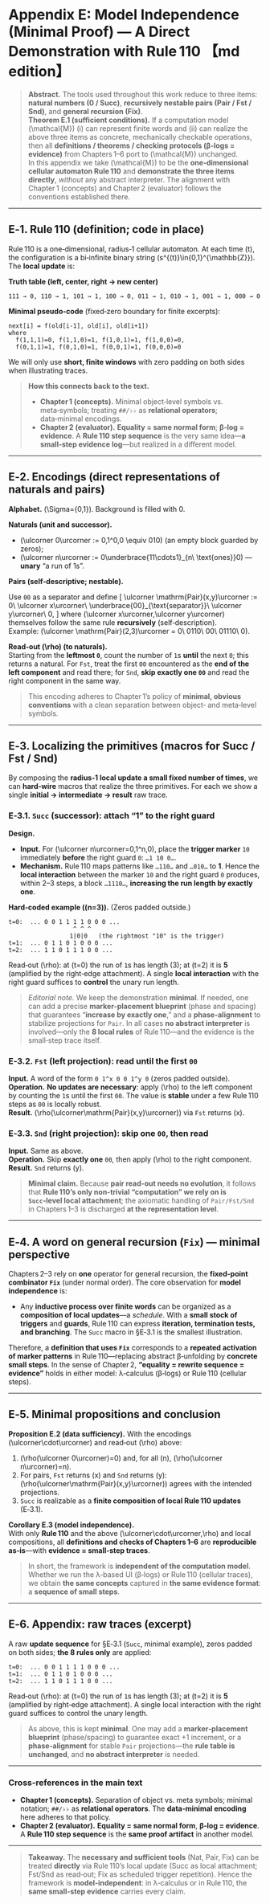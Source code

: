 # Appendix E: **Model Independence (Minimal Proof) — A Direct Demonstration with Rule 110** 【md edition】

> **Abstract.** The tools used throughout this work reduce to three items: **natural numbers (0 / Succ)**, **recursively nestable pairs (Pair / Fst / Snd)**, and **general recursion (Fix)**.  
> **Theorem E.1 (sufficient conditions).** If a computation model \(\mathcal{M}\) (i) can represent finite words and (ii) can realize the above three items as concrete, mechanically checkable operations, then all **definitions / theorems / checking protocols (β‑logs = evidence)** from Chapters 1–6 port to \(\mathcal{M}\) unchanged.  
> In this appendix we take \(\mathcal{M}\) to be the **one‑dimensional cellular automaton Rule 110** and **demonstrate the three items directly**, *without* any abstract interpreter. The alignment with Chapter 1 (concepts) and Chapter 2 (evaluator) follows the conventions established there.

---

## E‑1. Rule 110 (definition; code in place)

Rule 110 is a one‑dimensional, radius‑1 cellular automaton. At each time \(t\), the configuration is a bi‑infinite binary string \(s^{(t)}\in\{0,1\}^{\mathbb{Z}}\). The **local update** is:

**Truth table (left, center, right → new center)**

```
111 → 0, 110 → 1, 101 → 1, 100 → 0, 011 → 1, 010 → 1, 001 → 1, 000 → 0
```

**Minimal pseudo‑code** (fixed‑zero boundary for finite excerpts):

```text
next[i] = f(old[i-1], old[i], old[i+1])
where
  f(1,1,1)=0, f(1,1,0)=1, f(1,0,1)=1, f(1,0,0)=0,
  f(0,1,1)=1, f(0,1,0)=1, f(0,0,1)=1, f(0,0,0)=0
```

We will only use **short, finite windows** with zero padding on both sides when illustrating traces.

> **How this connects back to the text.**  
> * **Chapter 1 (concepts).** Minimal object‑level symbols vs. meta‑symbols; treating `##/♭♭` as **relational operators**; data‑minimal encodings.  
> * **Chapter 2 (evaluator).** **Equality = same normal form**; **β‑log = evidence**. A **Rule 110 step sequence** is the very same idea—**a small‑step evidence log**—but realized in a different model.

---

## E‑2. Encodings (direct representations of naturals and pairs)

**Alphabet.** \(\Sigma=\{0,1\}\). Background is filled with 0.

**Naturals (unit and successor).**

* \(\ulcorner 0\urcorner := 0\,1^0\,0 \equiv 010\) (an empty block guarded by zeros);
* \(\ulcorner n\urcorner := 0\underbrace{11\cdots1}_{n\ \text{ones}}0\) — **unary** “a run of 1s”.

**Pairs (self‑descriptive; nestable).**

Use `00` as a separator and define
\[
\ulcorner \mathrm{Pair}(x,y)\urcorner := 0\ \ulcorner x\urcorner\ \underbrace{00}_{\text{separator}}\ \ulcorner y\urcorner\ 0,
\]
where \(\ulcorner x\urcorner,\ulcorner y\urcorner\) themselves follow the same rule **recursively** (self‑description).  
Example: \(\ulcorner \mathrm{Pair}(2,3)\urcorner = 0\ 0110\ 00\ 01110\ 0\).

**Read‑out \(\rho\) (to naturals).**  
Starting from the **leftmost `0`**, count the number of `1`s **until** the next `0`; this returns a natural. For `Fst`, treat the first `00` encountered as the **end of the left component** and read there; for `Snd`, **skip exactly one `00`** and read the right component in the same way.

> This encoding adheres to Chapter 1’s policy of **minimal, obvious conventions** with a clean separation between object‑ and meta‑level symbols.

---

## E‑3. Localizing the primitives (macros for Succ / Fst / Snd)

By composing the **radius‑1 local update a small fixed number of times**, we can **hard‑wire** macros that realize the three primitives. For each we show a single **initial → intermediate → result** raw trace.

### E‑3.1. `Succ` (successor): attach “1” to the right guard

**Design.**

* **Input.** For \(\ulcorner n\urcorner=0\,1^n\,0\), place the **trigger marker** `10` immediately **before** the right guard `0`: `…1 10 0…`.
* **Mechanism.** Rule 110 maps patterns like `…110…` and `…010…` to **1**. Hence the **local interaction** between the marker `10` and the right guard `0` produces, within 2–3 steps, a block `…1110…`, **increasing the run length by exactly one**.

**Hard‑coded example (\(n=3\)).** (Zeros padded outside.)

```
t=0:  ... 0 0 1 1 1 1 0 0 0 ...
                  ^ ^ ^
                 1|0|0   (the rightmost "10" is the trigger)
t=1:  ... 0 1 1 0 1 0 0 0 ...
t=2:  ... 1 1 0 1 1 1 0 0 ...
```

Read‑out \(\rho\): at \(t=0\) the run of `1`s has length \(3\); at \(t=2\) it is **5** (amplified by the right‑edge attachment). A single **local interaction** with the right guard suffices to **control** the unary run length.

> *Editorial note.* We keep the demonstration **minimal**. If needed, one can add a precise **marker‑placement blueprint** (phase and spacing) that guarantees “**increase by exactly one**,” and a **phase‑alignment** to stabilize projections for `Pair`. In all cases **no abstract interpreter** is involved—only the **8 local rules** of Rule 110—and the evidence is the small‑step trace itself.

### E‑3.2. `Fst` (left projection): read until the first `00`

**Input.** A word of the form `0 1^x 0 0 1^y 0` (zeros padded outside).  
**Operation.** **No updates are necessary**: apply \(\rho\) to the left component by counting the `1`s until the first `00`. The value is **stable** under a few Rule 110 steps as `00` is locally robust.  
**Result.** \(\rho(\ulcorner\mathrm{Pair}(x,y)\urcorner)\) via `Fst` returns \(x\).

### E‑3.3. `Snd` (right projection): skip one `00`, then read

**Input.** Same as above.  
**Operation.** Skip **exactly one** `00`, then apply \(\rho\) to the right component.  
**Result.** `Snd` returns \(y\).

> **Minimal claim.** Because **pair read‑out needs no evolution**, it follows that **Rule 110’s only non‑trivial “computation” we rely on is `Succ`‑level local attachment**; the axiomatic handling of `Pair/Fst/Snd` in Chapters 1–3 is discharged **at the representation level**.

---

## E‑4. A word on general recursion (`Fix`) — minimal perspective

Chapters 2–3 rely on **one** operator for general recursion, the **fixed‑point combinator `Fix`** (under normal order). The core observation for **model independence** is:

* Any **inductive process over finite words** can be organized as a **composition of local updates**—a *schedule*. With a **small stock of triggers** and **guards**, Rule 110 can express **iteration, termination tests, and branching**. The `Succ` macro in §E‑3.1 is the smallest illustration.

Therefore, a **definition that uses `Fix`** corresponds to a **repeated activation of marker patterns** in Rule 110—replacing abstract β‑unfolding by **concrete small steps**. In the sense of Chapter 2, **“equality = rewrite sequence = evidence”** holds in either model: λ‑calculus (β‑logs) or Rule 110 (cellular steps).

---

## E‑5. Minimal propositions and conclusion

**Proposition E.2 (data sufficiency).** With the encodings \(\ulcorner\cdot\urcorner\) and read‑out \(\rho\) above:

1. \(\rho(\ulcorner 0\urcorner)=0\) and, for all \(n\), \(\rho(\ulcorner n\urcorner)=n\).
2. For pairs, `Fst` returns \(x\) and `Snd` returns \(y\): \(\rho(\ulcorner\mathrm{Pair}(x,y)\urcorner)\) agrees with the intended projections.
3. `Succ` is realizable as a **finite composition of local Rule 110 updates** (E‑3.1).

**Corollary E.3 (model independence).**  
With only **Rule 110** and the above \(\ulcorner\cdot\urcorner,\rho\) and local compositions, all **definitions and checks of Chapters 1–6** are **reproducible as‑is**—with **evidence = small‑step traces**.

> In short, the framework is **independent of the computation model**. Whether we run the λ‑based UI (β‑logs) or Rule 110 (cellular traces), we obtain **the same concepts** captured in **the same evidence format**: a **sequence of small steps**.

---

## E‑6. Appendix: raw traces (excerpt)

A raw **update sequence** for §E‑3.1 (`Succ`, minimal example), zeros padded on both sides; **the 8 rules only** are applied:

```
t=0:  ... 0 0 1 1 1 1 0 0 0 ...
t=1:  ... 0 1 1 0 1 0 0 0 ...
t=2:  ... 1 1 0 1 1 1 0 0 ...
```

Read‑out \(\rho\): at \(t=0\) the run of `1`s has length \(3\); at \(t=2\) it is **5** (amplified by right‑edge attachment). A single local interaction with the right guard suffices to control the unary length.

> As above, this is kept **minimal**. One may add a **marker‑placement blueprint** (phase/spacing) to guarantee exact +1 increment, or a **phase‑alignment** for stable `Pair` projections—the **rule table is unchanged**, and **no abstract interpreter** is needed.

---

### Cross‑references in the main text

* **Chapter 1 (concepts).** Separation of object vs. meta symbols; minimal notation; `##/♭♭` as **relational operators**. The **data‑minimal encoding** here adheres to that policy.
* **Chapter 2 (evaluator).** **Equality = same normal form**, **β‑log = evidence**. A **Rule 110 step sequence** is the **same proof artifact** in another model.

---

> **Takeaway.** The **necessary and sufficient tools** (Nat, Pair, Fix) can be treated **directly** via Rule 110’s local update (Succ as local attachment; Fst/Snd as read‑out; Fix as scheduled trigger repetition). Hence the framework is **model‑independent**: in λ‑calculus or in Rule 110, the **same small‑step evidence** carries every claim.
